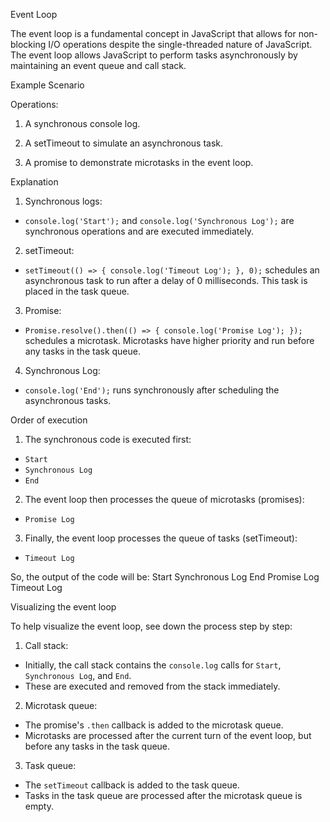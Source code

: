 Event Loop

The event loop is a fundamental concept in JavaScript that allows for non-blocking I/O operations despite the single-threaded nature of JavaScript. The event loop allows JavaScript to perform tasks asynchronously by maintaining an event queue and call stack.

Example Scenario

Operations:

1. A synchronous console log.

2. A setTimeout to simulate an asynchronous task.

3. A promise to demonstrate microtasks in the event loop.

Explanation

1. Synchronous logs:

- `console.log('Start');` and `console.log('Synchronous Log');` are synchronous operations and are executed immediately.

2. setTimeout:

- `setTimeout(() => { console.log('Timeout Log'); }, 0);` schedules an asynchronous task to run after a delay of 0 milliseconds. This task is placed in the task queue.

3. Promise:

- `Promise.resolve().then(() => { console.log('Promise Log'); });` schedules a microtask. Microtasks have higher priority and run before any tasks in the task queue.

4. Synchronous Log:

- `console.log('End');` runs synchronously after scheduling the asynchronous tasks.

Order of execution

1. The synchronous code is executed first:

- `Start`
- `Synchronous Log`
- `End`

2. The event loop then processes the queue of microtasks (promises):

- `Promise Log`

3. Finally, the event loop processes the queue of tasks (setTimeout):

- `Timeout Log`

So, the output of the code will be:
Start
Synchronous Log
End
Promise Log
Timeout Log

Visualizing the event loop

To help visualize the event loop, see down the process step by step:

1. Call stack:

- Initially, the call stack contains the `console.log` calls for `Start`, `Synchronous Log`, and `End`.
- These are executed and removed from the stack immediately.

2. Microtask queue:

- The promise's `.then` callback is added to the microtask queue.
- Microtasks are processed after the current turn of the event loop, but before any tasks in the task queue.

3. Task queue:

- The `setTimeout` callback is added to the task queue.
- Tasks in the task queue are processed after the microtask queue is empty.
